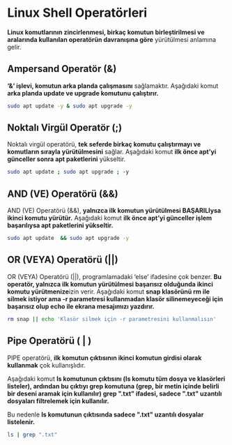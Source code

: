 # Linux Shell Operatörleri

**Linux komutlarının zincirlenmesi, birkaç komutun birleştirilmesi ve aralarında kullanılan operatörün davranışına göre** yürütülmesi anlamına gelir.

## Ampersand Operatör (&)
**‘&’ işlevi, komutun arka planda çalışmasını** sağlamaktır.
Aşağıdaki komut **arka planda update ve upgrade komutunu çalıştırır.**
```BASH
sudo apt update -y & sudo apt upgrade -y 
```
## Noktalı Virgül Operatör (;)
Noktalı virgül operatörü, **tek seferde birkaç komutu çalıştırmayı ve komutların sırayla yürütülmesini** sağlar.
Aşağıdaki komut **ilk önce apt’yi günceller sonra apt paketlerini** yükseltir.
```BASH
sudo apt update ; sudo apt upgrade ; -y
```
## AND (VE) Operatörü (&&)
AND (VE) Operatörü (&&), **yalnızca ilk komutun yürütülmesi BAŞARILIysa ikinci komutu yürütür.**
Aşağıdaki komut **ilk önce apt’yi günceller işlem başarılıysa apt paketlerini yükseltir.**
```BASH
sudo apt update  && sudo apt upgrade -y
```
## OR (VEYA) Operatörü (||)
OR (VEYA) Operatörü (||), programlamadaki ‘else’ ifadesine çok benzer. **Bu operatör, yalnızca ilk komutun yürütülmesi başarısız olduğunda ikinci komutu yürütmenize**izin verir.
Aşağıdaki komut **snap klasörünü rm ile silmek istiyor ama -r parametresi kullanmadan klasör silinemeyeceği için başarısız olup echo ile ekrana mesajımızı yazdırır.**
```BASH
rm snap || echo 'Klasör silmek için -r parametresini kullanmalısın'
```
## Pipe Operatörü ( | )

PIPE operatörü, **ilk komutun çıktısının ikinci komutun girdisi olarak kullanmak** çok kullanışlıdır. 

Aşağıdaki komut **ls komutunun çıktısını (ls komutu tüm dosya ve klasörleri listeler), ardından bu çıktıyı grep komutuna (grep, bir metin içinde belirli bir deseni aramak için kullanılır) grep ".txt" ifadesi, sadece ".txt" uzantılı dosyaları filtrelemek için kullanılır.**

Bu nedenle **ls komutunun çıktısında sadece ".txt" uzantılı dosyalar listelenir.**
```BASH
ls | grep ".txt"
```

